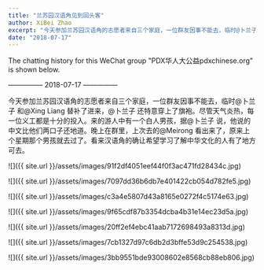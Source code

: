 ```yaml
---
title: "兰苏园汉语角见到回头客"
author: XiBei Zhao
excerpt: "今天参加兰苏园汉语角的志愿者来自三个家庭，一位群友因事不能去，临时@卜兰子 和@Xing Liang 替补了进来，@卜兰子 还特意穿上了旗袍。尽管天气炎热，每一位义工都是十分的投入。来的游人中有一个白人男孩，据@卜兰子 说，他说的中文比他们两口子还地道。晚上在群里，上次去的@Meirong 看出来了，原来上个星期那个男孩就去过了。看来汉语角的确让希望学习了解中华文化的人有了地方可去。"
date: "2018-07-17"
---
```


The chatting history for this WeChat group "PDX华人大公益pdxchinese.org" is shown below.

—————  2018-07-17  —————

今天参加兰苏园汉语角的志愿者来自三个家庭，一位群友因事不能去，临时@卜兰子 和@Xing Liang 替补了进来，@卜兰子 还特意穿上了旗袍。尽管天气炎热，每一位义工都是十分的投入。来的游人中有一个白人男孩，据@卜兰子 说，他说的中文比他们两口子还地道。晚上在群里，上次去的@Meirong 看出来了，原来上个星期那个男孩就去过了。看来汉语角的确让希望学习了解中华文化的人有了地方可去。

![]({{ site.url }}/assets/images/91f2df4051eef44f0f3ac471fd28434c.jpg)

![]({{ site.url }}/assets/images/7097dd36b6db7e401422cb054d782fe5.jpg)

![]({{ site.url }}/assets/images/c3a4e5807d43a8165e0272f4c5174e63.jpg)

![]({{ site.url }}/assets/images/9f65cdf87b3354dcba4b31e14ec23d5a.jpg)

![]({{ site.url }}/assets/images/20ff2ef4ebc41aab7172698493a8313d.jpg)

![]({{ site.url }}/assets/images/7cb1327d97c6db2d3bffe53d9c254538.jpg)

![]({{ site.url }}/assets/images/3bb9551bde93008602e8568cb88eb806.jpg)
